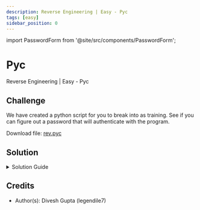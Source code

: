 ```yaml
---
description: Reverse Engineering | Easy - Pyc
tags: [easy]
sidebar_position: 0
---
```


import PasswordForm from '@site/src/components/PasswordForm';

# Pyc
Reverse Engineering | Easy - Pyc
## Challenge
We have created a python script for you to break into as training. See if you can figure out a password that will authenticate with the program.

Download file: [rev.pyc](./assets/rev.pyc)

<PasswordForm hash="b5368f3271b484d3ca35e63a102e636dc8e83e238b10b70124a2da6a51e7f8060f6bb76e748d8c0d4f9da4d2012dd5db09e2f455f4d9d95bd9ac27439d37d890" algorithm="sha512" />

## Solution
<details>
  <summary>Solution Guide</summary>
  
  Let's analyze this file further. This file is a .pyc file, which is a Python Compiled bytecode file. Since this is compiled, we cannot read the source code just by opening it. Try runnning the program and see what happens. We will be using a Linux terminal for this tutorial.

  :::warning
  If you have both Python 2 and Python 3 installed, you may need to specify `python3` instead of `python`.
  :::

  ```bash
  $ python rev.pyc
  ```

  After executing this, you will see that the program is asking for a password. If we try to guess a random password, we get a message of `Access Denied`. It seems we will have to dig further with this file. 
  
  Fortunately, there are local and online PYC decompilers. One great online tool is [**PyLingual**](https://www.pylingual.io/). After decompiling the PYC file, we can see the entire source code of the program.

  <details>
    <summary>Reveal Source Code</summary>

    ```py
    def caesar_shift_encrypt(text, shift):
    encrypted_text = ''
    for char in text:
        if char.isalpha():
            shifted_char = chr((ord(char) - ord('a') + shift) % 26 + ord('a'))
            encrypted_text += shifted_char
        else:
            encrypted_text += char
    return encrypted_text

    def check_password(input_password):
        encrypted_password = 'yfwmjfpb'
        shift = 9
        encrypted_input = caesar_shift_encrypt(input_password, shift)
        if encrypted_input == encrypted_password:
            return 'Access Granted'
        return 'Access Denied'
    input_password = input('Enter the password: ')
    result = check_password(input_password)
    print(result)
    ```
  </details>

  Upon inspecting this python code, we can see that the script is using **Caesar Cipher** with a shift of **9** to encrypt the password and compare it against the ciphertext `yfwmjfpb`. We can easily reverse this with a website like https://www.dcode.fr/caesar-cipher and retrieve the password!
</details>

## Credits
- Author(s): Divesh Gupta (legendile7)